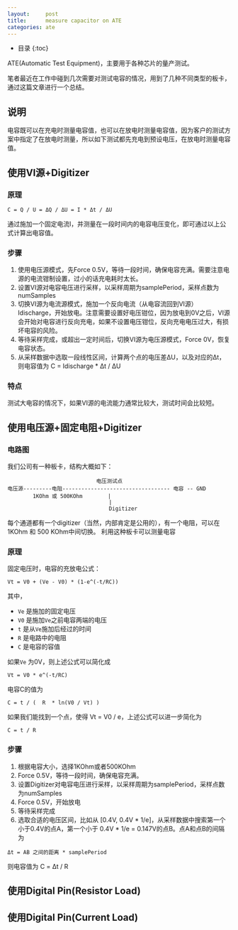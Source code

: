```yaml
---
layout:     post
title:      measure capacitor on ATE
categories: ate
---
```


* 目录
{:toc}

ATE(Automatic Test Equipment)，主要用于各种芯片的量产测试。

笔者最近在工作中碰到几次需要对测试电容的情况，用到了几种不同类型的板卡，通过这篇文章进行一个总结。

## 说明
电容既可以在充电时测量电容值，也可以在放电时测量电容值，因为客户的测试方案中指定了在放电时测量，所以如下测试都先充电到预设电压，在放电时测量电容值。

## 使用VI源+Digitizer
### 原理
```
C = Q / U = ΔQ / ΔU = I * Δt / ΔU
```
通过施加一个固定电流I，并测量在一段时间内的电容电压变化，即可通过以上公式计算出电容值。
### 步骤
1. 使用电压源模式，先Force 0.5V，等待一段时间，确保电容充满。需要注意电源的电流钳制设置，过小的话充电耗时太长。
2. 设置VI源对电容电压进行采样，以采样周期为samplePeriod，采样点数为numSamples
3. 切换VI源为电流源模式，施加一个反向电流（从电容流回到VI源）Idischarge，开始放电。注意需要设置好电压钳位，因为放电到0V之后，VI源会开始对电容进行反向充电，如果不设置电压钳位，反向充电电压过大，有损坏电容的风险。
4. 等待采样完成，或超出一定时间后，切换VI源为电压源模式，Force 0V，恢复电容状态。
5. 从采样数据中选取一段线性区间，计算两个点的电压差ΔU，以及对应的Δt，则电容值为 C = Idischarge * Δt / ΔU
### 特点
测试大电容的情况下，如果VI源的电流能力通常比较大，测试时间会比较短。

## 使用电压源+固定电阻+Digitizer
### 电路图
我们公司有一种板卡，结构大概如下：
```
                            电压测试点
电压源---------电阻---------------------------------- 电容 -- GND
        1KOhm 或 500KOhm        |
                                |
                                Digitizer
```
每个通道都有一个digitizer（当然，内部肯定是公用的），有一个电阻，可以在1KOhm 和 500 KOhm中间切换。
利用这种板卡可以测量电容
### 原理
固定电压时，电容的充放电公式：
```
Vt = V0 + (Ve - V0) * (1-e^(-t/RC))
```
其中，
* `Ve` 是施加的固定电压
* `V0` 是施加`Ve`之前电容两端的电压
* `t` 是从`Ve`施加后经过的时间
* `R` 是电路中的电阻
* `C` 是电容的容值

如果`Ve` 为0V，则上述公式可以简化成
```
Vt = V0 * e^(-t/RC)
```
电容C的值为
```
C = t / (  R  * ln(V0 / Vt) )
```
如果我们能找到一个点，使得 Vt = V0 / e，上述公式可以进一步简化为
```
C = t / R
```
### 步骤
1. 根据电容大小，选择1KOhm或者500KOhm
2. Force 0.5V，等待一段时间，确保电容充满。
2. 设置Digitizer对电容电压进行采样，以采样周期为samplePeriod，采样点数为numSamples
3. Force 0.5V，开始放电
4. 等待采样完成
5. 选取合适的电压区间，比如从 [0.4V, 0.4V * 1/e]，从采样数据中搜索第一个小于0.4V的点A，第一个小于 0.4V * 1/e = 0.147V的点B。点A和点B的间隔为
```
Δt = AB 之间的距离 * samplePeriod
```
则电容值为 C = Δt / R

## 使用Digital Pin(Resistor Load)
## 使用Digital Pin(Current Load)


